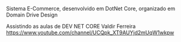 Sistema E-Commerce, desenvolvido em DotNet Core, organizado em Domain Drive Design

Assistindo as aulas de DEV NET CORE Valdir Ferreira https://www.youtube.com/channel/UCQpk_XT9AUYjd2mUqW1wkpw
